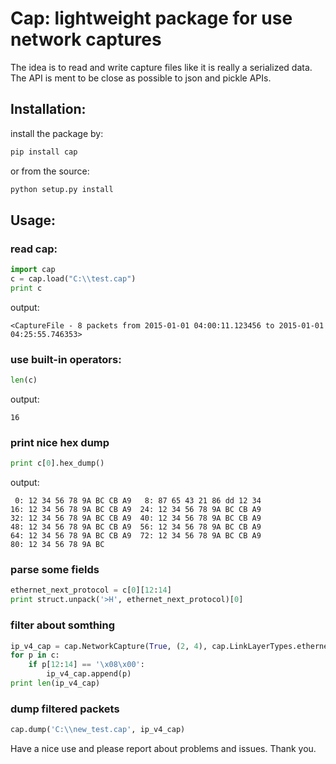 # Cap: lightweight package for use network captures

The idea is to read and write capture files like it is really a serialized data. The API is ment to be close as possible to json and pickle APIs.

## Installation:
install the package by:
``` bash
pip install cap
```
or from the source:
``` bash
python setup.py install
```
## Usage:
### read cap:
``` python
import cap
c = cap.load("C:\\test.cap")
print c
```
output:
```
<CaptureFile - 8 packets from 2015-01-01 04:00:11.123456 to 2015-01-01 04:25:55.746353>
```
### use built-in operators:
``` python
len(c)
```
output:
```
16
```
### print nice hex dump
``` python
print c[0].hex_dump()
```
output:
``` 
 0: 12 34 56 78 9A BC CB A9   8: 87 65 43 21 86 dd 12 34
16: 12 34 56 78 9A BC CB A9  24: 12 34 56 78 9A BC CB A9
32: 12 34 56 78 9A BC CB A9  40: 12 34 56 78 9A BC CB A9
48: 12 34 56 78 9A BC CB A9  56: 12 34 56 78 9A BC CB A9
64: 12 34 56 78 9A BC CB A9  72: 12 34 56 78 9A BC CB A9
80: 12 34 56 78 9A BC
```
### parse some fields
``` python
ethernet_next_protocol = c[0][12:14]
print struct.unpack('>H', ethernet_next_protocol)[0]
```
### filter about somthing
``` python
ip_v4_cap = cap.NetworkCapture(True, (2, 4), cap.LinkLayerTypes.ethernet, 0, 15000)
for p in c:
    if p[12:14] == '\x08\x00':
        ip_v4_cap.append(p)
print len(ip_v4_cap)
```
### dump filtered packets
``` python
cap.dump('C:\\new_test.cap', ip_v4_cap)
```

Have a nice use and please report about problems and issues.
Thank you.
